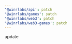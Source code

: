 ```yaml
---
'@winrlabs/api': patch
'@winrlabs/games': patch
'@winrlabs/web3': patch
'@winrlabs/web3-games': patch
---
```


update
